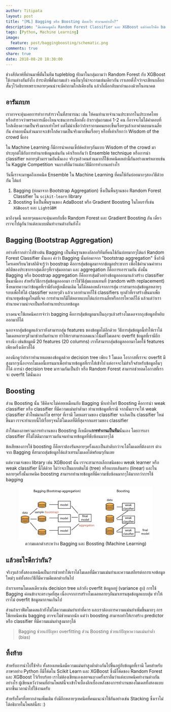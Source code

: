 ```yaml
---
author: Titipata
layout: post
title: "[ML] Bagging หรือ Boosting คืออะไร ทำงานอย่างไร?"
description: "มีแต่คนพูดถึง Random Forest Classifier และ XGBoost แต่ว่าอะไรคือ bagging อะไรคือ boosting กันแน่ ลองมาอ่านในโพสต์นี้กันดู"
tags: [Python, Machine Learning]
image:
  feature: post/baggingboosting/schematic.png
comments: true
share: true
date: 2018-08-20 18:30:00
---
```


ช่วงสัปดาห์ที่ผ่านมาพี่ตั๋นในทีม tupleblog ทักมาในกลุ่มถามว่า Random Forest กับ XGBoost ใช้งานต่างกันยังไง 
ถ้าระดับพี่ตั๋นถามแล้ว คนอื่นๆก็น่าจะถามเช่นเดียวกัน เราเลยตั้งใจว่าจะเขียนบล็อกสั้นๆไว้อธิบายเพราะหลายๆคนน่าจะมีคำถามใกล้เคียงกัน แล้วก็เผื่อกลับมาอ่านเองด้วยในอนาคต

## อารัมภบท

เราอาจจะคุ้นเคยการทำการสำรวจในที่สาธารณะ เช่น ให้คนทำนายจำนวนประชากรในประเทศไทย หรือสำรวจว่าพรรคการเมืองไหนจะชนะการเลือกตั้ง 
ถ้าเราสุ่มถามแค่ 1-2 คน ก็อาจจะไม่ได้คำตอบที่ใกล้เคียงความเป็นจริงมากเท่าไหร่ แต่ไม่น่าเชื่อว่าถ้าเราถามคนเยอะขึ้นเรื่อยๆแล้วเอาคำตอบมาเฉลี่ยกัน 
คำตอบนั้นส่วนมากจะเข้าใกล้ความเป็นจริงมากขึ้นเรื่อยๆ หรือที่เค้าเรียกว่า Wisdom of the crowd นี่เอง

ใน Machine Learning ก็มีการนำคอนเซ็ปต์คล้ายๆกันแบบ Wisdom of the crowd มาประยุกต์ใช้กับการทำนายข้อมูลเช่นกัน 
เค้าเรียกกันว่่า Ensemble technique หรือการนำ classifier หลายๆตัวมารวมกันนั่นเอง จริงๆแล้วคนส่วนมากก็ใช้เทคนิคเหล่านี้กันอย่างแพร่หลายเช่นใน 
Kaggle Competition จนบางทีลืมว่าแต่ละวิธีมีการทำงานอย่างไร

วันนี้เราจะมาพูดถึงเทคนิค Ensemble ใน Machine Learning ที่คนใช้กันบ่อยมากๆสองวิธีด้วยกัน ได้แก่

1. Bagging (ย่อมาจาก Bootstrap Aggregation) ซึ่งเป็นพื้นฐานของ Random Forest Classifier ใน `scikit-learn` library
2. Boosting  ซึ่งเป็นพื้นฐานของ AdaBoost หรือ Gradient Boosting ในไลบรารี่เช่น `XGBoost` และ `LightGBM`

มาถึงจุดนี้ หลายๆคนคงจะคุ้นเคยกับชื่อ Random Forest และ Gradient Boosting กัน เดี๋ยวเราจะไปดูกันว่าแต่ละแบบมันทำงานต่างกันยังไง


## Bagging (Bootstrap Aggregation)

อย่างที่เรากล่าวไปข้างต้น Bagging เป็นพื้นฐานของอัลกอริทีมที่คนใช้กันบ่อยมากๆได้แก่ Random Forest Classifier นั่นเอง 
คำว่า Bagging นั้นย่อมาจาก "bootstrap aggregation" ซึ่งถ้ามีใครเคยเรียนวิชาสถิติจะรู้ว่า boostrap คือการสุ่มข้อมูลมาจากข้อมูลประชากร
เพื่อใช้คำนวณค่าทางสถิติของประชากรกลุ่มเล็กๆที่เราสุ่มออกมา และ aggregation ก็คือการเอารวมกัน ดังนั้น Bagging หรือ boostrap aggregation 
ก็คือการสุ่มตัวอย่างข้อมูลออกมาแล้วสร้าง classifier ขึ้นมานี่เอง สำหรับวิธีการสุ่มข้อมูลออกมา เราใช้วิธีสุ่มแบบแทนที่ (random with replacement) 
ซึ่งหมายความว่าข้อมูลที่เรามียังอยู่เหมือนเดิม ไม่ได้ลดลงหลังจากการสุ่ม เราสามารถสุ่มข้อมูลหลายๆรอบเพื่อให้ได้ classifier หลายๆตัว 
แล้วเวลาทำนายก็ใช้ classifiers ทุกตัวที่เราสร้างขึ้นมาเพื่อทำนายชุดข้อมูลใหม่ที่เจอ 
การทำนายก็มีได้หลายแบบได้แก่การเฉลี่ยหรือการโหวตก็ได้ แล้วแต่ว่าเราทำนายความน่าจะเป็นหรือทำนายประเภทข้อมูล

บางคนจะใช้เทคนิคการจำว่า bagging คือการสุ้มข้อมูลมาเป็นถุงๆแล้วสร้างโมเดลจากถุงข้อมูลที่หยิบออกมาก็ได้

นอกจากสุ่มข้อมูลแล้วเรายังสามารถสุ่ม features ของข้อมูลได้อีกด้วย วิธีการสุ่มข้อมูลนี้ทำให้เราได้โมเดลหลายๆตัวมาช่วยกันทำนาย 
ทำให้เราสามารถลดแนวโน้มที่โมเดลจะ overfit ข้อมูลที่เรามีอีกทางนึง 
เช่นข้อมูลมี 20 features (20 columns) เราก็สามารถสุ่มข้อมูลออกมาโดยใช้ features เพียงครึ่งเดียวก็ได้

ลองนึกดูว่าถ้าเราทำนายผลของข้อมูลด้วย decision tree เพียง 1 โมเดล โอากาสที่เราจะ overfit มีสูงมากๆเนื่องจากโมเดลนี้เทรนมาเพื่อทำนายข้อมูลที่เราใส่เข้าไป 
แต่อาจจะไม่สำเร็จสำหรับข้อมูลอื่นๆก็ได้ การนำ decision tree มารวมกันเป็นป่า หรือ Random Forest สามารถช่วยลดโอกาสที่เราจะ overfit ได้นั่นเอง

## Boosting

ส่วน Boosting นั้น วิธีคิดจะไม่ค่อยเหมือนกับ Bagging ซักเท่าไหร่ Boosting คือการนำ weak classifier หรือ classifier ที่มีความแม่นยำต่ำมา 
ทำนายข้อมูลที่เรามี จากนั้นเราจะให้ weak classifier ตัวใหม่มาแก้ไข error ที่เรามี โดยผลรวมของ classifier จะเกิดเป็น classifier ใหม่ขึ้นมา 
เราจะทำแบบนี้ไปเรื่อยๆจนได้โมเดลที่ดีที่สุดจากผลรวมของ classifier

ถ้าให้มองภาพรวมการทำงานของ Boosting ก็เหมือน**การทำงานเป็นทีม**นั่นเอง 
โดยการเอา classifier ที่ไม่ได้ดีมากมารวมกันจนทำนายข้อมูลที่ซับซ้อนมากๆได้

ข้อเสียของการใช้ boosting ก็คือเราต้องรันหลายๆครั้งและเป็นลำดับกว่าจะได้โมเดลที่ต้องการ 
ต่างจาก Bagging ที่สามาถสุ่มข้อมูลได้แล้วเทรนโมเดลได้พร้อมๆกันเลย

แต่ความเจ๋งของ library เช่น XGBoost นั้น เราจะสามารถเลือกชนิดของ weak learner หรือ weak classifier นี้ได้ด้วย ไม่ว่าจะเป็นแบบต้นไม้ 
(tree) หรือแบบเส้นตรง (linear) 
และในหลายๆครั้งนั้นเทคนิค boosting สามารถทำนายข้อมูลที่มีความซับซ้อนมากๆได้มากกว่าการใช้ bagging


<figure><center>
  <img width="500" src="/images/post/baggingboosting/schematic.png" data-action="zoom"/>

  <figcaption>
    <a title="bagging_vs_boosting">
      ความแตกต่างระหว่าง Bagging และ Bossting (Machine Learning)
    </a>
  </figcaption>
</center></figure>


## แล้วอะไรดีกว่ากัน?

จริงๆแล้วทั้งสองเทคนิคเป็นการช่วยทำให้เราได้โมเดลที่มีความแม่นยำและความเสถียรต่อการเจอข้อมูลใหม่ๆ แต่ทั้งสองวิธีก็มีความดีแตกต่างกันไป

ถ้าเราเทรนโมเดลเดียวเช่น decision tree แล้วยัง overfit ข้อมูลอยู่ (variance สูง) การใช้ Bagging ค่อนข้างจะตรงจุดที่สุด เนื่องจากการสร้างโมเดลหลายๆอันมาเทรนชุดข้อมูลแบบสุ่ม ทำให้เราไม่ overfit ข้อมูลมากจนเกินไป

ส่วนถ้าเราฟิตโมเดลแล้วยังไม่ได้ความแม่นยำเท่าที่ควร และเราต้องการความแม่นยำเพิ่มขึ้นมากๆ การใช้เทคนิคเช่น bagging อาจจะไม่ช่วยมากนัก 
แต่ว่า boosting สามารถทำให้เราสร้าง predictor หรือ classifier ที่มีความแม่นยำสูงมากๆได้

> Bagging ช่วยแก้ปัญหา overfitting ส่วน Boosting ช่วยแก้ปัญหาความแม่นยำต่ำ (bias)


## ทิ้งท้าย

สำหรับการนำไปใช้จริง ทั้งสองเทคนิคมีความแม่นยำสูงต่ำต่างกันไปขึ้นอยู่กับข้อมูลที่เรามี โดยสำหรับภาษาอย่าง Python ก็มีโค้ดใน Scikit Learn 
และ XGBoost ซึ่งมีโค้ดของ Random Forest และ XGBoost ไว้เรียบร้อย เราไม่ต้องเขียนเองเลยจนบางครั้งเราลืมว่าแต่ละเทคนิคทำงานต่างกันอย่างไร 
ผู้เขียนหวังว่าคนที่อ่านโพสต์นี้จะเข้าใจเบื้องลึกเบื้องหลังของการทำงานของโมเดลทั้งสองแบบมากขึ้นเวลานำไปใช้งานครับ

สำหรับใครที่อยากอ่านเพิ่มเติม ยังมีอีกหลายๆเทคนิคที่คนแนะนำใช้กันอย่างเช่น Stacking ซึ่งเราไม่ได้อธิบายในโพสต์นี้ฮะ :)
